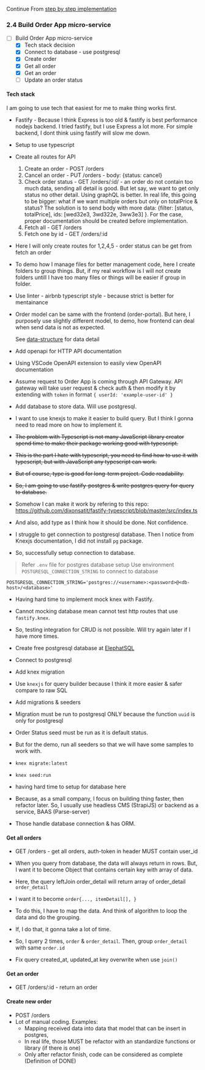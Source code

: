Continue From [step by step implementation](./step-by-step-implementation)

### 2.4 Build Order App micro-service


- [ ] Build Order App micro-service
  - [x] Tech stack decision
  - [x] Connect to database - use postgresql
  - [x] Create order
  - [x] Get all order
  - [x] Get an order
  - [ ] Update an order status

#### Tech stack

I am going to use tech that easiest for me to make thing works first.

- Fastify - Because I think Express is too old & fastify is best performance nodejs backend. I tried fastify, but I use Express a lot more. For simple backend, I dont think using fastify will slow me down.
- Setup to use typescript

- Create all routes for API
  1. Create an order - POST /orders
  2. Cancel an order - PUT /orders - body: {status: cancel}
  3. Check order status - GET /orders/:id/ - an order do not contain too much data, sending all detail is good.
    But let say, we want to get only status no other detail. Using graphQL is better.
    In real life, this going to be bigger: what if we want multiple orders but only on totalPrice & status?
    The solution is to send body with more data: {filter: [status, totalPrice], ids: [wed32e3, 3wd322e, 3ww3e3] }.
    For the case, proper documentation should be created before implementation.
  4. Fetch all - GET /orders
  5. Fetch one by id - GET /orders/:id
- Here I will only create routes for 1,2,4,5 - order status can be get from fetch an order
- To demo how I manage files for better management code, here I create folders to group things.
  But, if my real workflow is I will not create folders untill I have too many files or things will be easier if group in folder.

- Use linter - airbnb typescript style - because strict is better for mentainance

- Order model can be same with the frontend (order-portal). But here, I purposely use slightly different model,
  to demo, how frontend can deal when send data is not as expected.
  
  See [data-structure](./step-by-step-implementation.md#22-data-structure) for data detail

- Add openapi for HTTP API documentation
- Using VSCode OpenAPI extension to easily view OpenAPI documentation
- Assume request to Order App is coming through API Gateway. API gateway will take user request & check auth & then modify it by extending with `token` in format `{ userId: 'example-user-id' }`

- Add database to store data. Will use postgresql.
- I want to use knexjs to make it easier to build query. But I think I gonna need to read more on how to implement it.
- ~~The problem with Typescript is not many JavaScript library creator spend time to make their package working good with typescript.~~
- ~~This is the part I hate with typescript, you need to find how to use it with typescript, but with JavaScript any typescript can work.~~
- ~~But of course, type is good for long-term project. Code readability.~~
- ~~So, I am going to use fastify-postgres & write postgres query for query to database.~~
- Somehow I can make it work by refering to this repo: https://github.com/dixonsatit/fastify-typescript/blob/master/src/index.ts
- And also, add type as I think how it should be done. Not confidence.
- I struggle to get connection to postgresql database. Then I notice from Knexjs documentation, I did not install `pg` package.
- So, successfully setup connection to database.

> Refer `.env` file for postgres database setup
> Use environment `POSTGRESQL_CONNECTION_STRING` to connect to database

```
POSTGRESQL_CONNECTION_STRING='postgres://<username>:<password>@<db-host>/<database>'
```

- Having hard time to implement mock knex with Fastify.
- Cannot mocking database mean cannot test http routes that use `fastify.knex`.
- So, testing integration for CRUD is not possible. Will try again later if I have more times.

- Create free postgresql database at [ElephatSQL](https://www.elephantsql.com/)
- Connect to postgresql
- Add knex migration
- Use `knexjs` for query builder because I think it more easier & safer compare to raw SQL

- Add migrations & seeders
- Migration must be run to postgresql ONLY because the function `uuid` is only for postgresql
- Order Status seed must be run as it is default status.
- But for the demo, run all seeders so that we will have some samples to work with.
- `knex migrate:latest`
- `knex seed:run`

- having hard time to setup for database here
- Because, as a small company, I focus on building thing faster, then refactor later. So, I usually use headless CMS (StrapiJS) or
  backend as a service, BAAS (Parse-server)
- Those handle database connection & has ORM.

#### Get all orders

- GET /orders - get all orders, auth-token in header MUST contain user_id
- When you query from database, the data will always return in rows. But, I want it to become Object that contains certain key with array of data.
- Here, the query leftJoin order_detail will return array of order_detail `order_detail`
- I want it to become `order{..., itemDetail[], }`
- To do this, I have to map the data. And think of algorithm to loop the data and do the grouping.
- If, I do that, it gonna take a lot of time.
- So, I query 2 times, `order` & `order_detail`. Then, group `order_detail` with same `order.id`

- Fix query created_at, updated_at key overwrite when use `join()`

#### Get an order

- GET /orders/:id - return an order

#### Create new order

- POST /orders
- Lot of manual coding. Examples:
  - Mapping received data into data that model that can be insert in postgres,
  - In real life, those MUST be refactor with an standardize functions or library (if there is one)
  - Only after refactor finish, code can be considered as complete (Definition of DONE)




